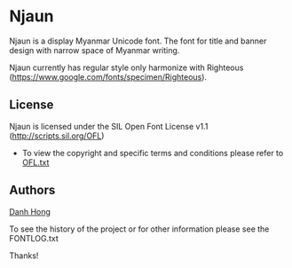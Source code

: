 ﻿Njaun
======================


Njaun is a display Myanmar Unicode font. The font for title and banner design with narrow space of Myanmar writing.

Njaun currently has regular style only harmonize with Righteous (<https://www.google.com/fonts/specimen/Righteous>).

## License


Njaun is licensed under the SIL Open Font License v1.1 (<http://scripts.sil.org/OFL>)


- To view the copyright and specific terms and conditions please refer to [OFL.txt](https://github.com/khmertype/Njaun/blob/master/OFL.txt)




## Authors

[Danh Hong](http://www.khmertype.org)

To see the history of the project or for other information please see the FONTLOG.txt 



Thanks!
